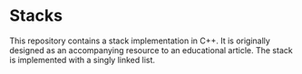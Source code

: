 # Stacks

This repository contains a stack implementation in C++. It is originally designed as an accompanying resource to an educational article.
The stack is implemented with a singly linked list.
